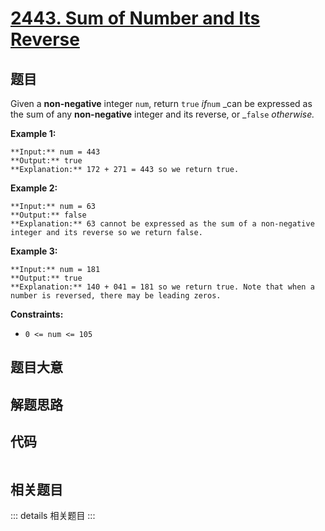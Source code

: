 # [2443. Sum of Number and Its Reverse](https://leetcode.com/problems/sum-of-number-and-its-reverse)

## 题目

Given a **non-negative** integer `num`, return `true` _if_`num` _can be
expressed as the sum of any **non-negative** integer and its reverse, or
_`false` _otherwise._



**Example 1:**

    
    
    **Input:** num = 443
    **Output:** true
    **Explanation:** 172 + 271 = 443 so we return true.
    

**Example 2:**

    
    
    **Input:** num = 63
    **Output:** false
    **Explanation:** 63 cannot be expressed as the sum of a non-negative integer and its reverse so we return false.
    

**Example 3:**

    
    
    **Input:** num = 181
    **Output:** true
    **Explanation:** 140 + 041 = 181 so we return true. Note that when a number is reversed, there may be leading zeros.
    



**Constraints:**

  * `0 <= num <= 105`


## 题目大意

## 解题思路

## 代码

```javascript

```

## 相关题目

::: details 相关题目
:::
